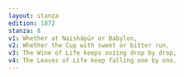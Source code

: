 ```yaml
---
layout: stanza
edition: 1872
stanza: 8
v1: Whether at Naishápúr or Babylon,
v2: Whether the Cup with sweet or bitter run,
v3: The Wine of Life keeps oozing drop by drop,
v4: The Leaves of Life keep falling one by one.
---
```

